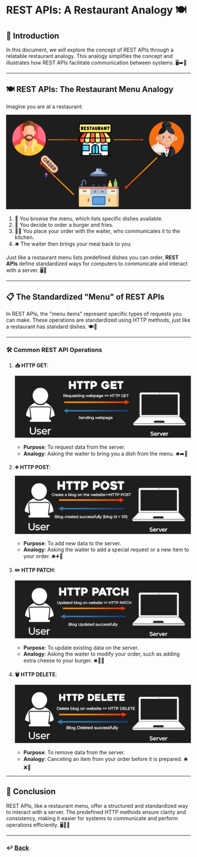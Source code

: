 # **REST APIs: A Restaurant Analogy** 🍽️

## **🌟 Introduction**

In this document, we will explore the concept of REST APIs through a relatable restaurant analogy. This analogy simplifies the concept and illustrates how REST APIs facilitate communication between systems. 🖥️➡️🍴

---

## **🍽️ REST APIs: The Restaurant Menu Analogy**

Imagine you are at a restaurant:

![18.png](img/18.png)

1. 📖 You browse the menu, which lists specific dishes available.
2. 🍔 You decide to order a burger and fries.
3. 👨‍🍳 You place your order with the waiter, who communicates it to the kitchen.
4. 🛎️ The waiter then brings your meal back to you.

Just like a restaurant menu lists predefined dishes you can order, **REST APIs** define standardized ways for computers to communicate and interact with a server. 🖥️📄

---

## **📋 The Standardized "Menu" of REST APIs**

In REST APIs, the "menu items" represent specific types of requests you can make. These operations are standardized using HTTP methods, just like a restaurant has standard dishes. 🍽️📜

---

### **🛠️ Common REST API Operations**

1. **📥 HTTP GET**:

   ![19.png](img/19.png)

   * **Purpose**: To request data from the server.
   * **Analogy**: Asking the waiter to bring you a dish from the menu. 🛎️➡️🍔


2. **➕ HTTP POST**:

   ![20.png](img/20.png)

   * **Purpose**: To add new data to the server.
   * **Analogy**: Asking the waiter to add a special request or a new item to your order. 🛎️➕🍟


3. **✏️ HTTP PATCH**:

   ![21.png](img/21.png)

   * **Purpose**: To update existing data on the server.
   * **Analogy**: Asking the waiter to modify your order, such as adding extra cheese to your burger. 🛎️🧀🍔


4. **🗑️ HTTP DELETE**:

   ![22.png](img/22.png)

   * **Purpose**: To remove data from the server.
   * **Analogy**: Canceling an item from your order before it is prepared. 🛎️❌🍟

---

## **🎯 Conclusion**

REST APIs, like a restaurant menu, offer a structured and standardized way to interact with a server. The predefined HTTP methods ensure clarity and consistency, making it easier for systems to communicate and perform operations efficiently. 🖥️📄✅

---

### **↩️ [Back](../README.md)**